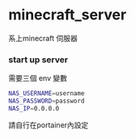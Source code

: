 # minecraft_server
系上minecraft 伺服器

### start up server
需要三個 env 變數

```bash
NAS_USERNAME=username
NAS_PASSWORD=password
NAS_IP=0.0.0.0
```

請自行在portainer內設定